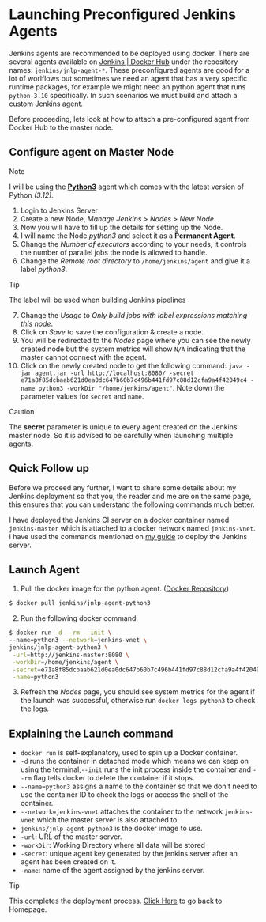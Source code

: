 # Launching Preconfigured Jenkins Agents

Jenkins agents are recommended to be deployed using docker. There are several agents available on [Jenkins | Docker Hub](https://hub.docker.com/u/jenkins) under the repository names: `jenkins/jnlp-agent-*`. These preconfigured agents are good for a lot of worlflows but sometimes we need an agent that has a very specific runtime packages, for example we might need an python agent that runs `python-3.10` specifically. In such scenarios we must build and attach a custom Jenkins agent.

Before proceeding, lets look at how to attach a pre-configured agent from Docker Hub to the master node.



## Configure agent on Master Node

> [!NOTE]
> I will be using the [__Python3__](https://hub.docker.com/r/jenkins/jnlp-agent-python3) agent which comes with the latest version of Python _(3.12)_.

1. Login to Jenkins Server
2. Create a new Node, _Manage Jenkins_ > _Nodes_ > _New Node_
3. Now you will have to fill up the details for setting up the Node.
4. I will name the Node _python3_ and select it as a __Permanent Agent__.
5. Change the _Number of executors_ according to your needs, it controls the number of parallel jobs the node is allowed to handle.
6. Change the _Remote root directory_ to `/home/jenkins/agent` and give it a label _python3_.

> [!TIP]
> The label will be used when building Jenkins pipelines

7. Change the _Usage_ to _Only build jobs with label expressions matching this node_. 
8. Click on _Save_ to save the configuration & create a node.
9. You will be redirected to the _Nodes_ page where you can see the newly created node but the system metrics will show `N/A` indicating that the master cannot connect with the agent.
10. Click on the newly created node to get the following command: `java -jar agent.jar -url http://localhost:8080/ -secret e71a8f85dcbaab621d0ea0dc647b60b7c496b441fd97c88d12cfa9a4f42049c4 -name python3 -workDir "/home/jenkins/agent"`. Note down the parameter values for `secret` and `name`.

> [!CAUTION]
> The __secret__ parameter is unique to every agent created on the Jenkins master node. So it is advised to be carefully when launching multiple agents.

## Quick Follow up

Before we proceed any further, I want to share some details about my Jenkins deployment so that you, the reader and me are on the same page, this ensures that you can understand the following commands much better.

 I have deployed the Jenkins CI server on a docker container named `jenkins-master` which is attached to a docker network named `jenkins-vnet`.
I have used the commands mentioned on [my guide](./standalone-docker.md#deploy-jenkins-server) to deploy the Jenkins server.

## Launch Agent

1. Pull the docker image for the python agent. ([Docker Repository](https://hub.docker.com/r/jenkins/jnlp-agent-python3))
```bash
$ docker pull jenkins/jnlp-agent-python3
```
2. Run the following docker command:
```bash
$ docker run -d --rm --init \
--name=python3 --network=jenkins-vnet \
jenkins/jnlp-agent-python3 \
 -url=http://jenkins-master:8080 \
 -workDir=/home/jenkins/agent \
 -secret=e71a8f85dcbaab621d0ea0dc647b60b7c496b441fd97c88d12cfa9a4f42049c4 \
 -name=python3
```

3. Refresh the _Nodes_ page, you should see system metrics for the agent if the launch was successful, otherwise run `docker logs python3` to check the logs.

## Explaining the Launch command

+ `docker run` is self-explanatory, used to spin up a Docker container.
+ `-d` runs the container in detached mode which means we can keep on using the terminal,`--init` runs the init process inside the container and `--rm` flag tells docker to delete the container if it stops.
+ `--name=python3` assigns a name to the container so that we don't need to use the container ID to check the logs or access the shell of the container.
+ `--network=jenkins-vnet` attaches the container to the network `jenkins-vnet` which the master server is also attached to.
+ `jenkins/jnlp-agent-python3` is the docker image to use.
+ `-url`: URL of the master server.
+ `-workDir`: Working Directory where all data will be stored
+ `-secret`: unique agent key generated by the jenkins server after an agent has been created on it.
+ `-name`: name of the agent assigned by the jenkins server.

> [!TIP]
> This completes the deployment process. [Click Here](../README.md#contents) to go back to Homepage.